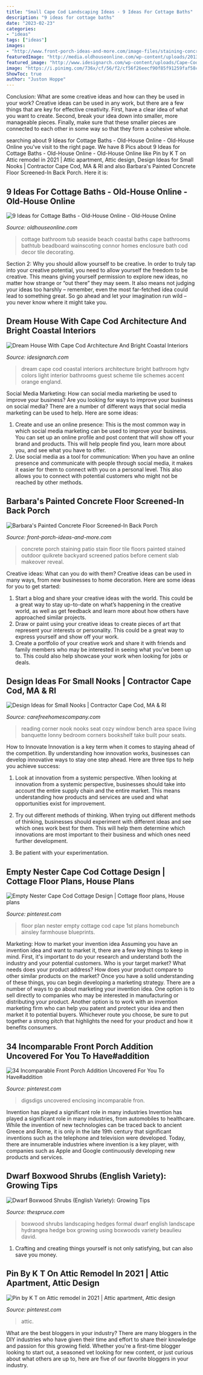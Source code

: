 ```yaml
---
title: "Small Cape Cod Landscaping Ideas - 9 Ideas For Cottage Baths"
description: "9 ideas for cottage baths"
date: "2023-02-23"
categories:
- "ideas"
tags: ["ideas"]
images:
- "http://www.front-porch-ideas-and-more.com/image-files/staining-concrete-floors-1.jpg"
featuredImage: "http://media.oldhouseonline.com/wp-content/uploads/2013/12/cottage-baths-seaside.jpg"
featured_image: "http://www.idesignarch.com/wp-content/uploads/Cape-Cod-Architecture-Dream-Home_20.jpg"
image: "https://i.pinimg.com/736x/cf/56/f2/cf56f26eecf90f85f91259faf58cd297--attic-renovation-attic-ideas.jpg"
ShowToc: true
author: "Juston Hoppe"
---
```



Conclusion: What are some creative ideas and how can they be used in your work?
Creative ideas can be used in any work, but there are a few things that are key for effective creativity. First, have a clear idea of what you want to create. Second, break your idea down into smaller, more manageable pieces. Finally, make sure that these smaller pieces are connected to each other in some way so that they form a cohesive whole.

	

		
searching about 9 Ideas for Cottage Baths - Old-House Online - Old-House Online you've visit to the right page. We have 8 Pics about 9 Ideas for Cottage Baths - Old-House Online - Old-House Online like Pin by K T on Attic remodel in 2021 | Attic apartment, Attic design, Design Ideas for Small Nooks | Contractor Cape Cod, MA &amp; RI and also Barbara&#039;s Painted Concrete Floor Screened-In Back Porch. Here it is:
		
    
## 9 Ideas For Cottage Baths - Old-House Online - Old-House Online

<img loading=lazy src="http://media.oldhouseonline.com/wp-content/uploads/2013/12/cottage-baths-seaside.jpg" onerror="this.onerror=null;this.src='https://tse2.mm.bing.net/th?id=OIP.FnRoCGhEGHLaarJzfKDBugHaLH&amp;pid=15.1';" alt="9 Ideas for Cottage Baths - Old-House Online - Old-House Online">

_Source: oldhouseonline.com_

>cottage bathroom tub seaside beach coastal baths cape bathrooms bathtub beadboard wainscoting connor homes enclosure bath cod decor tile decorating. 

	

Section 2: Why you should allow yourself to be creative.
In order to truly tap into your creative potential, you need to allow yourself the freedom to be creative. This means giving yourself permission to explore new ideas, no matter how strange or “out there” they may seem. It also means not judging your ideas too harshly – remember, even the most far-fetched idea could lead to something great. So go ahead and let your imagination run wild – you never know where it might take you.

    
## Dream House With Cape Cod Architecture And Bright Coastal Interiors

<img loading=lazy src="http://www.idesignarch.com/wp-content/uploads/Cape-Cod-Architecture-Dream-Home_20.jpg" onerror="this.onerror=null;this.src='https://tse4.mm.bing.net/th?id=OIP.gJ0m_D47J-mDiKflJQtoBQHaE7&amp;pid=15.1';" alt="Dream House With Cape Cod Architecture And Bright Coastal Interiors">

_Source: idesignarch.com_

>dream cape cod coastal interiors architecture bright bathroom hgtv colors light interior bathrooms guest scheme tile schemes accent orange england. 

	

Social Media Marketing: How can social media marketing be used to improve your business?
Are you looking for ways to improve your business on social media? There are a number of different ways that social media marketing can be used to help. Here are some ideas: 
1. Create and use an online presence: This is the most common way in which social media marketing can be used to improve your business. You can set up an online profile and post content that will show off your brand and products. This will help people find you, learn more about you, and see what you have to offer. 
2. Use social media as a tool for communication: When you have an online presence and communicate with people through social media, it makes it easier for them to connect with you on a personal level. This also allows you to connect with potential customers who might not be reached by other methods. 

    
## Barbara&#039;s Painted Concrete Floor Screened-In Back Porch

<img loading=lazy src="http://www.front-porch-ideas-and-more.com/image-files/staining-concrete-floors-1.jpg" onerror="this.onerror=null;this.src='https://tse3.mm.bing.net/th?id=OIP.ClpRHM0S_25eJlLgnuKrqAHaFj&amp;pid=15.1';" alt="Barbara&#039;s Painted Concrete Floor Screened-In Back Porch">

_Source: front-porch-ideas-and-more.com_

>concrete porch staining patio stain floor tile floors painted stained outdoor quikrete backyard screened patios before cement slab makeover reveal. 

	

Creative ideas: What can you do with them?
Creative ideas can be used in many ways, from new businesses to home decoration. Here are some ideas for you to get started: 
1. Start a blog and share your creative ideas with the world. This could be a great way to stay up-to-date on what’s happening in the creative world, as well as get feedback and learn more about how others have approached similar projects. 
2. Draw or paint using your creative ideas to create pieces of art that represent your interests or personality. This could be a great way to express yourself and show off your work. 
3. Create a portfolio of your creative work and share it with friends and family members who may be interested in seeing what you’ve been up to. This could also help showcase your work when looking for jobs or deals. 

    
## Design Ideas For Small Nooks | Contractor Cape Cod, MA &amp; RI

<img loading=lazy src="https://carefreehomescompany.com/wp-content/uploads/2016/06/design-ideas-for-small-nooks-reading.jpg" onerror="this.onerror=null;this.src='https://tse2.mm.bing.net/th?id=OIP.bM8vpeN7q-1AT6mTBU5LoAHaKY&amp;pid=15.1';" alt="Design Ideas for Small Nooks | Contractor Cape Cod, MA &amp; RI">

_Source: carefreehomescompany.com_

>reading corner nook nooks seat cozy window bench area space living banquette lonny bedroom corners bookshelf take built pour seats. 

	

How to Innovate
Innovation is a key term when it comes to staying ahead of the competition. By understanding how innovation works, businesses can develop innovative ways to stay one step ahead. Here are three tips to help you achieve success:
1. Look at innovation from a systemic perspective. When looking at innovation from a systemic perspective, businesses should take into account the entire supply chain and the entire market. This means understanding how products and services are used and what opportunities exist for improvement.

2. Try out different methods of thinking. When trying out different methods of thinking, businesses should experiment with different ideas and see which ones work best for them. This will help them determine which innovations are most important to their business and which ones need further development.

3. Be patient with your experimentation.

    
## Empty Nester Cape Cod Cottage Design | Cottage Floor Plans, House Plans

<img loading=lazy src="https://i.pinimg.com/736x/c4/b8/78/c4b878b93918d4eee46452f732af257f.jpg" onerror="this.onerror=null;this.src='https://tse2.mm.bing.net/th?id=OIP.hNCmVwiXZa7I2iX33TVfBAHaLB&amp;pid=15.1';" alt="Empty Nester Cape Cod Cottage Design | Cottage floor plans, House plans">

_Source: pinterest.com_

>floor plan nester empty cottage cod cape 1st plans homebunch ainsley farmhouse blueprints. 

	

Marketing: How to market your invention idea
Assuming you have an invention idea and want to market it, there are a few key things to keep in mind. First, it's important to do your research and understand both the industry and your potential customers. Who is your target market? What needs does your product address? How does your product compare to other similar products on the market? Once you have a solid understanding of these things, you can begin developing a marketing strategy.
There are a number of ways to go about marketing your invention idea. One option is to sell directly to companies who may be interested in manufacturing or distributing your product. Another option is to work with an invention marketing firm who can help you patent and protect your idea and then market it to potential buyers. Whichever route you choose, be sure to put together a strong pitch that highlights the need for your product and how it benefits consumers.

    
## 34 Incomparable Front Porch Addition Uncovered For You To Have#addition

<img loading=lazy src="https://i.pinimg.com/736x/5a/79/34/5a793406fba1d7e46040901c31010f06.jpg" onerror="this.onerror=null;this.src='https://tse2.mm.bing.net/th?id=OIP.mujRd_aRCPTZkIvV1htEZQHaLB&amp;pid=15.1';" alt="34 Incomparable Front Porch Addition Uncovered For You To Have#addition">

_Source: pinterest.com_

>digsdigs uncovered enclosing incomparable fron. 

	

Invention has played a significant role in many industries
Invention has played a significant role in many industries, from automobiles to healthcare. While the invention of new technologies can be traced back to ancient Greece and Rome, it is only in the late 19th century that significant inventions such as the telephone and television were developed. Today, there are innumerable industries where invention is a key player, with companies such as Apple and Google continuously developing new products and services.

    
## Dwarf Boxwood Shrubs (English Variety): Growing Tips

<img loading=lazy src="https://www.thespruce.com/thmb/c901GxJWM3dsMBKK-eJ8BPbI7zI=/5000x3300/filters:fill(auto,1)/formal-landscape-boxwood-hedges-big-56a5873c5f9b58b7d0dd44e1.jpg" onerror="this.onerror=null;this.src='https://tse2.mm.bing.net/th?id=OIP.OPa_35nRCVw2LQ1rRL64HwHaE4&amp;pid=15.1';" alt="Dwarf Boxwood Shrubs (English Variety): Growing Tips">

_Source: thespruce.com_

>boxwood shrubs landscaping hedges formal dwarf english landscape hydrangea hedge box growing using boxwoods variety beaulieu david. 

	

1. Crafting and creating things yourself is not only satisfying, but can also save you money.

    
## Pin By K T On Attic Remodel In 2021 | Attic Apartment, Attic Design

<img loading=lazy src="https://i.pinimg.com/736x/cf/56/f2/cf56f26eecf90f85f91259faf58cd297--attic-renovation-attic-ideas.jpg" onerror="this.onerror=null;this.src='https://tse1.mm.bing.net/th?id=OIP.eT9L-6fB5aXwzwNTGitFwwHaFj&amp;pid=15.1';" alt="Pin by K T on Attic remodel in 2021 | Attic apartment, Attic design">

_Source: pinterest.com_

>attic. 

	

What are the best bloggers in your industry?
There are many bloggers in the DIY industries who have given their time and effort to share their knowledge and passion for this growing field. Whether you're a first-time blogger looking to start out, a seasoned vet looking for new content, or just curious about what others are up to, here are five of our favorite bloggers in your industry.

